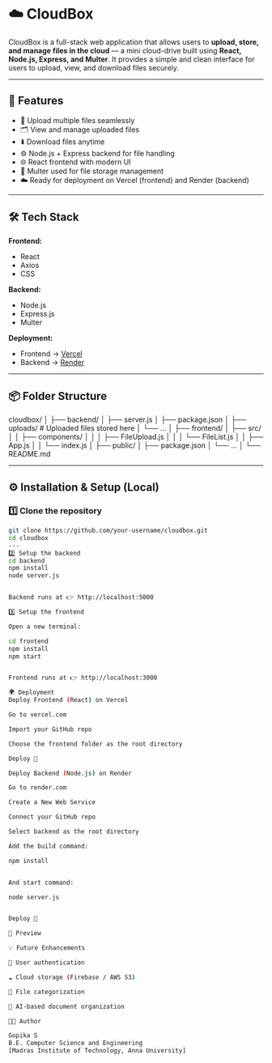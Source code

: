 # ☁️ CloudBox

CloudBox is a full-stack web application that allows users to **upload, store, and manage files in the cloud** — a mini cloud-drive built using **React, Node.js, Express, and Multer**. It provides a simple and clean interface for users to upload, view, and download files securely.

---

## 🚀 Features

- 📁 Upload multiple files seamlessly  
- 🗂️ View and manage uploaded files  
- ⬇️ Download files anytime  
- ⚙️ Node.js + Express backend for file handling  
- 🌐 React frontend with modern UI  
- 💾 Multer used for file storage management  
- ☁️ Ready for deployment on Vercel (frontend) and Render (backend)

---

## 🛠️ Tech Stack

**Frontend:**  
- React  
- Axios  
- CSS  

**Backend:**  
- Node.js  
- Express.js  
- Multer  

**Deployment:**  
- Frontend → [Vercel](https://vercel.com)  
- Backend → [Render](https://render.com)

---

## 📦 Folder Structure

cloudbox/
│
├── backend/
│ ├── server.js
│ ├── package.json
│ ├── uploads/ # Uploaded files stored here
│ └── ...
│
├── frontend/
│ ├── src/
│ │ ├── components/
│ │ │ ├── FileUpload.js
│ │ │ └── FileList.js
│ │ ├── App.js
│ │ └── index.js
│ ├── public/
│ ├── package.json
│ └── ...
│
└── README.md


---

## ⚙️ Installation & Setup (Local)

### 1️⃣ Clone the repository
```bash
git clone https://github.com/your-username/cloudbox.git
cd cloudbox
---
2️⃣ Setup the backend
cd backend
npm install
node server.js


Backend runs at 👉 http://localhost:5000

3️⃣ Setup the frontend

Open a new terminal:

cd frontend
npm install
npm start


Frontend runs at 👉 http://localhost:3000

🌍 Deployment
Deploy Frontend (React) on Vercel

Go to vercel.com

Import your GitHub repo

Choose the frontend folder as the root directory

Deploy 🚀

Deploy Backend (Node.js) on Render

Go to render.com

Create a New Web Service

Connect your GitHub repo

Select backend as the root directory

Add the build command:

npm install


And start command:

node server.js


Deploy 🚀

📸 Preview

💡 Future Enhancements

🔐 User authentication

☁️ Cloud storage (Firebase / AWS S3)

🧹 File categorization

🧠 AI-based document organization

👩‍💻 Author

Gopika S
B.E. Computer Science and Engineering
[Madras Institute of Technology, Anna University]

